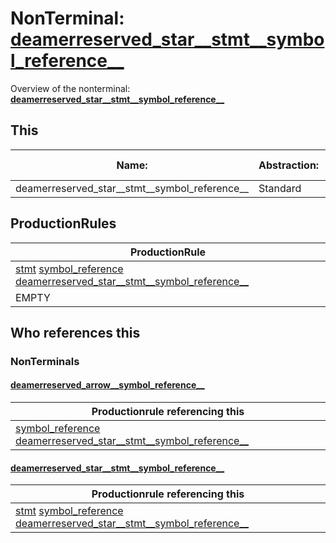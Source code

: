 # NonTerminal: **[deamerreserved_star__stmt__symbol_reference__](./deamerreserved_star__stmt__symbol_reference__.md)**

Overview of the nonterminal: **[deamerreserved_star__stmt__symbol_reference__](./deamerreserved_star__stmt__symbol_reference__.md)**



## This

| Name:                | Abstraction:    | Is Inlined |
| -------------------- | --------------- | ---------- |
| deamerreserved_star__stmt__symbol_reference__ | Standard | Yes |



## ProductionRules

| ProductionRule |
| ---- |
| [stmt](./stmt.md) [symbol_reference](./symbol_reference.md) [deamerreserved_star__stmt__symbol_reference__](./deamerreserved_star__stmt__symbol_reference__.md)  |
| EMPTY  |




## Who references this

### NonTerminals


#### [deamerreserved_arrow__symbol_reference__](./../Grammar/deamerreserved_arrow__symbol_reference__.md)

| Productionrule referencing this                      |
| ---------------------------------------------------- |
| [symbol_reference](./symbol_reference.md) [deamerreserved_star__stmt__symbol_reference__](./deamerreserved_star__stmt__symbol_reference__.md)  |


#### [deamerreserved_star__stmt__symbol_reference__](./../Grammar/deamerreserved_star__stmt__symbol_reference__.md)

| Productionrule referencing this                      |
| ---------------------------------------------------- |
| [stmt](./stmt.md) [symbol_reference](./symbol_reference.md) [deamerreserved_star__stmt__symbol_reference__](./deamerreserved_star__stmt__symbol_reference__.md)  |



